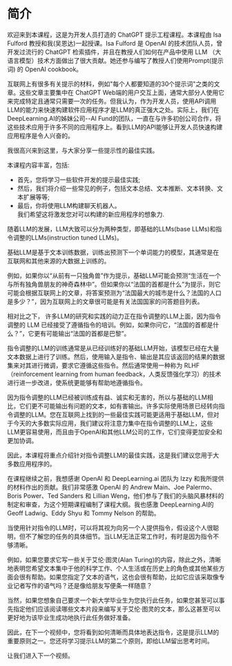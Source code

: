 # 简介

欢迎来到本课程，这是为开发人员打造的 ChatGPT 提示工程课程。本课程由 Isa Fulford 教授和我(吴恩达)一起授课。Isa Fulford 是 OpenAI 的技术团队人员，曾开发过流行的 ChatGPT 检索插件，并且在教授人们如何在产品中使用 LLM （大语言模型）技术方面做出了很大贡献。她还参与编写了教授人们使用Prompt(提示词) 的 OpenAI cookbook。

互联网上有很多有关提示的材料，例如"每个人都要知道的30个提示词"之类的文章。这些文章主要集中在 ChatGPT Web端的用户交互上面，通常大部分人使用它来完成特定且通常只需要一次的任务。但我认为，作为开发人员，使用API调用LLM的能力来快速构建软件应用程序才是LLM的真正强大之处。实际上，我们在DeepLearning.AI的姊妹公司--AI Fund的团队，一直在与许多初创公司合作，将这些技术应用于许多不同的应用程序上。看到LLM的API能够让开发人员快速构建应用程序是令人兴奋的。

我很高兴来到这里，与大家分享一些提示性的最佳实践。

本课程内容丰富，包括:
- 首先，您将学习一些软件开发的提示最佳实践;
- 然后，我们将介绍一些常见的例子，包括文本总结、文本推断、文本转换、文本扩展等等;
- 最后，你将使用LLM构建聊天机器人。  
我们希望这将激发您对可以构建的新应用程序的想象力.

随着LLM的发展，LLM大致可以分为两种类型，即基础的LLMs(base LLMs)和指令调整的LLMs(instruction tuned LLMs)。

基础LLM是基于文本训练数据，训练出预测下一个单词能力的模型，其通常是在互联网和其他来源的大数据上训练的。

例如，如果你以“从前有一只独角兽”作为提示，基础LLM可能会预测“生活在一个与所有独角兽朋友的神奇森林中”。但如果你以“法国的首都是什么”为提示，则它可能会根据互联网上的文章，将答案预测为“法国最大的城市是什么？法国的人口是多少？”，因为互联网上的文章很可能是有关法国国家的问答题目列表。

相对比之下， 许多LLM的研究和实践的动力正在指令调整的LLM上面，因为指令调整的 LLM 已经接受了遵循指令的培训。例如，如果你问它，“法国的首都是什么？”，它更有可能输出“法国的首都是巴黎”。

指令调整的LLM的训练通常是从已经训练好的基础LLM开始，该模型已经在大量文本数据上进行了训练。然后，使用输入是指令、输出是其应该返回的结果的数据集来对其进行微调，要求它遵循这些指令。然后通常使用一种称为 RLHF（reinforcement learning from human feedback，人类反馈强化学习）的技术进行进一步改进，使系统更能够有帮助地遵循指令。

因为指令调整的LLM已经被训练成有益、诚实和无害的，所以与基础的LLM相比，它们更不可能输出有问题的文本，如有害输出。许多实际使用场景已经转向指令调整的LLM。您在互联网上找到的一些最佳实践可能更适用于基础LLM，但对于今天的大多数实际应用，我们建议将注意力集中在指令调整的LLM上，这些LLM更容易使用，而且由于OpenAI和其他LLM公司的工作，它们变得更加安全和更加协调。

因此，本课程将重点介绍针对指令调整LLM的最佳实践，这是我们建议您用于大多数应用程序的。

在课程继续之前，我想感谢 OpenAI 和 DeepLearning.ai 团队为 Izzy 和我所提供的材料作出的贡献。我们非常感激 OpenAI 的 Andrew Main、Joe Palermo、Boris Power、Ted Sanders 和 Lillian Weng，他们参与了我们的头脑风暴材料的制定和审查，为这个短期课程编制了课程大纲。我也感激 DeepLearning.AI的 Geoff Ladwig、Eddy Shyu 和 Tommy Nelson 的帮助。

当使用针对指令的LLM时，可以将其视为向另一个人提供指令，假设这个人很聪明，但不了解您的任务的具体细节。当LLM无法正常工作时，有时是因为指令不够清晰。

例如，如果您要求它写一些关于艾伦·图灵(Alan Turing)的内容，除此之外，清晰地表明您希望文本集中于他的科学工作、个人生活或在历史上的角色或其他某些方面会很有帮助。如果您指定了文本的语气，这也会很有帮助，比如它应该采取像专业记者写作的语气吗？还是像给朋友写便条一样随意？

当然，如果您想象自己要求一个新大学毕业生为您执行此任务，如果您甚至可以事先指定他们应该阅读哪些文本片段来编写关于艾伦·图灵的文本，那么这甚至可以更好地为该毕业生成功地执行此任务做好准备。

因此，在下一个视频中，您将看到如何清晰而具体地表达指令，这是提示LLM的重要原则之一。您还将学习提示LLM的第二个原则，即给LLM留出思考时间。

让我们进入下一个视频。
